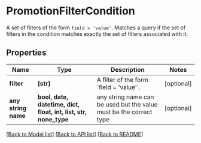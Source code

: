 # PromotionFilterCondition

A set of filters of the form `field = 'value'`. Matches a query if the set of filters in the condition matches exactly the set of filters associated with it.

## Properties
Name | Type | Description | Notes
------------ | ------------- | ------------- | -------------
**filter** | **[str]** | A filter of the form &#x60;field &#x3D; &#39;value&#39;&#x60;. | [optional] 
**any string name** | **bool, date, datetime, dict, float, int, list, str, none_type** | any string name can be used but the value must be the correct type | [optional]

[[Back to Model list]](../README.md#documentation-for-models) [[Back to API list]](../README.md#documentation-for-api-endpoints) [[Back to README]](../README.md)



